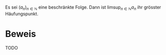 Es sei $(a_n)_{n \in \mathbb{N}}$ eine beschränkte Folge. Dann ist $\limsup_{n \in \mathbb{N}} a_n$ ihr grösster Häufungspunkt.

# Beweis

TODO